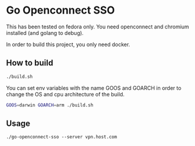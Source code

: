 # Go Openconnect SSO
This has been tested on fedora only.
You need openconnect and chromium installed (and golang to debug).

In order to build this project, you only need docker.
## How to build
```bash
./build.sh
```

You can set env variables with the name GOOS and GOARCH in order to change
the OS and cpu architecture of the build.
```bash
GOOS=darwin GOARCH=arm ./build.sh
```

## Usage
```
./go-openconnect-sso --server vpn.host.com
```